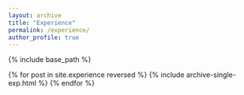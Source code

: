 ```yaml
---
layout: archive
title: "Experience"
permalink: /experience/
author_profile: true
---
```


{% include base_path %}

{% for post in site.experience reversed %}
  {% include archive-single-exp.html %}
{% endfor %}
